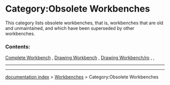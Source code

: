 # Category:Obsolete Workbenches
This category lists obsolete workbenches, that is, workbenches that are old and unmaintained, and which have been superseded by other workbenches.

### Contents:

[Complete Workbench](Complete_Workbench.md) , [Drawing Workbench](Drawing_Workbench.md) , [Drawing Workbench/ro](Drawing_Workbench/ro.md) , ,

_ _ _

---
[documentation index](../README.md) > [Workbenches](Category_Workbenches.md) > Category:Obsolete Workbenches
